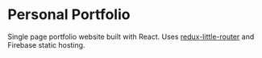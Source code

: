 # Personal Portfolio

Single page portfolio website built with React. Uses [redux-little-router](https://github.com/FormidableLabs/redux-little-router) and Firebase static hosting.
